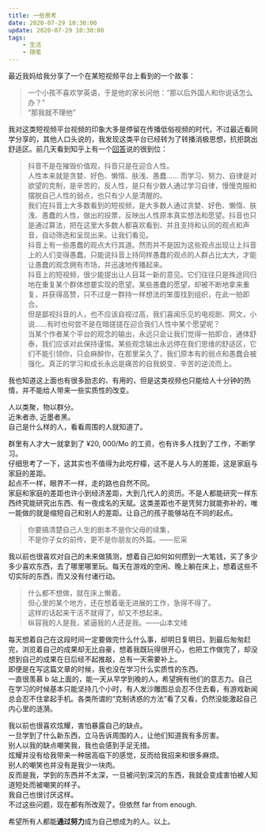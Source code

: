 ```yaml
---
title: 一些思考
date: 2020-07-29 10:30:00
update: 2020-07-29 10:30:00
tags:
    - 生活
    - 随笔
---
```


最近我妈给我分享了一个在某短视频平台上看到的一个故事：
> 一个小孩不喜欢学英语，于是他的家长问他：“那以后外国人和你说话怎么办？”  
> “那我就不理他”

<!--more-->

我对这类短视频平台视频的印象大多是停留在传播低俗视频的时代，不过最近看同学分享的，其他人口头说的，我发现这类平台已经转为了转播消极思想，抗拒跳出舒适区。前几天看到知乎上有一个[回答](https://www.zhihu.com/question/338971582/answer/1230056719)说的很到位：
> 抖音不是在摧毁价值观，抖音只是在迎合人性。  
> 人性本来就是贪婪、好色、懒惰、肤浅、愚蠢……
> 而学习、努力、自律是对欲望的克制，是辛苦的，反人性，是只有少数人通过学习自律，慢慢克服和摆脱自己人性的弱点，也只有少人是清醒的。  
> 我们在抖音上大多数看到的短视频，是大多数人通过贪婪、好色、懒惰、肤浅、愚蠢的人性，做出的投票，反映出人性原本真实想法和愿望。抖音也只是通过算法，把在这里大多数人都喜欢看到、并且支持和认同的观点和声音，自动筛选和呈现出来。让我们看见。  
> 抖音上有一些愚蠢的观点大行其道。然而并不是因为这些观点出现让上抖音上的人们变得愚蠢。只能说抖音上持同样愚蠢的观点的人群占比太大，才能让愚蠢的观念拥有市场，并迅速地传播起来。  
> 抖音上的短视频，很少能提出让人目耳一新的意见。它们往往只是殊途同归地在重复某个群体想要实现的愿望。某些愚蠢的愿望，却被不断地拿来重复，并获得高赞，只不过是一群持一样想法的笨蛋找到组织，在此一拍即合。  
> 但是鄙视抖音的人，也不应该自视过高，我们喜闻乐见的电视剧、网文，小说……有时也何尝不是在暗搓搓在迎合我们人性中某个愿望呢？  
> 当某个作者某个平台的观念的输出，永远只会让我们觉得一拍即合，通体舒泰，我们应该对此保持谨惕。某些观念输出永远停在我们思维的舒适区，它们不能引领你，只会麻醉你，在那里呆久了，我们原本有的弱点和愚蠢会被强化。真正的学习和成长永远是痛苦的自我蜕变、辛苦的逆流而上。

我也知道这上面也有很多励志的、有用的，但是这类视频也只能给人十分钟的热情，并不能给人带来一些实质性的改变。  

人以类聚，物以群分。  
近朱者赤, 近墨者黑。  
自己是什么样的人，看看周围的人就知道了。

群里有人才大一就拿到了 ¥20, 000/Mo 的工资，也有许多人找到了工作，不断学习。  
仔细思考了一下，这其实也不值得为此吃柠檬，这不是人与人的差距，这是家庭与家庭的差距。  
起点不一样，眼界不一样，走的路也自然不同。  
家庭和家庭的差距也许小到经济差距，大到几代人的资历。不是人都能研究一样东西终究能研究出东西、有一夜成名的天赋。这类差距也不是凭努力就能弥补的，唯一能做的就是缩短自己和别人的差距。让自己的孩子能够站在不同的起点。

> 你要搞清楚自己人生的剧本不是你父母的续集，  
> 不是你子女的前传，更不是你朋友的外篇。——尼采

我以前也很喜欢对自己的未来做猜测，想着自己如何如何攒到一大笔钱，买了多少多少喜欢东西，去了哪里哪里玩。每天在游戏的空闲、晚上躺在床上，想着这些不切实际的东西，而又没有付诸行动。

> 什么都不想做，就在床上懒着。  
> 但心里的某个地方，还在想着毫无进展的工作，急得不得了。  
> 这样的话起来干活不就得了，却又不想起来。  
> 纵容我的人是我，紧逼我的人还是我。——山本文绪

每天想着自己在这段时间一定要做完什么什么事，却明日复明日。到最后匆匆赶完，浏览着自己的成果却无比自豪，想着我既玩得很开心，也把工作做完了，却没想到自己的成果在日后经不起推敲，总有一天需要补上。  
即便是在写这篇文章的时候，我也没在学习什么实质性的东西。  
一直很羡慕 b 站上面的，能一天从早学到晚的人，希望拥有他们的意志力。自己在学习的时候基本只能坚持几个小时，有人发沙雕图总会忍不住去看，有游戏新闻总会忍不住拿起手机。各类所谓的“克制诱惑的方法”看了又看，仍然没能激起自己内心里的涟漪。

我以前也很喜欢炫耀，害怕暴露自己的缺点。  
一旦学到了什么新东西，立马告诉周围的人，让他们知道我有多厉害。  
别人以我的缺点嘲笑我，我也会感到手足无措。  
炫耀并没有给我带来一种居高临下的感觉，反而给我招来和很多麻烦。  
别人的嘲笑也并没有是我少一块肉。  
反而是我，学到的东西并不太深，一旦被问到深沉的东西，我就会变成害怕被人知道短处而被嘲笑的样子。  
我自己也很讨厌这样。  
不过这些问题，现在都有所改观了。但依然 far from enough.

希望所有人都能**通过努力**成为自己想成为的人。以上。
